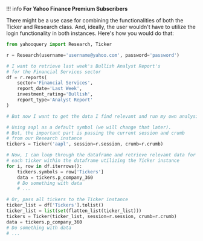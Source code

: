 !!! info
**For Yahoo Finance Premium Subscribers**

There might be a use case for combining the functionalities of both the Ticker and Research class. And, ideally, the user wouldn't have to utilize the login functionality in both instances. Here's how you would do that:

```python
from yahooquery import Research, Ticker

r = Research(username='username@yahoo.com', password='password')

# I want to retrieve last week's Bullish Analyst Report's
# for the Financial Services sector
df = r.reports(
    sector='Financial Services',
    report_date='Last Week',
    investment_rating='Bullish',
    report_type='Analyst Report'
)

# But now I want to get the data I find relevant and run my own analysis

# Using aapl as a default symbol (we will change that later).
# But, the important part is passing the current session and crumb
# from our Research instance
tickers = Ticker('aapl', session=r.session, crumb=r.crumb)

# Now, I can loop through the dataframe and retrieve relevant data for
# each ticker within the dataframe utilizing the Ticker instance
for i, row in df.iterrows():
    tickers.symbols = row['Tickers']
    data = tickers.p_company_360
    # Do something with data
    # ...

# Or, pass all tickers to the Ticker instance
ticker_list = df['Tickers'].tolist()
ticker_list = list(set(flatten_list(ticker_list)))
tickers = Ticker(ticker_list, session=r.session, crumb=r.crumb)
data = tickers.p_company_360
# Do something with data
# ...
```

